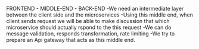 FRONTEND  -  MIDDLE-END  -  BACK-END
-We need an intermediate layer between the client side and the microservices
-Using this middle end, when client sends request we will be able to make discussion that which microservice
should actually rspond to the this request
-We can do message validation, responds transformation, rate limiting
-We try to prepare an Api gateway that acts as this middle end.